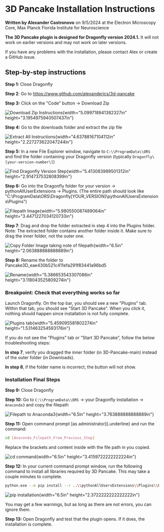 # 3D Pancake Installation Instructions

**Written by Alexander Castronovo** on 9/5/2024 at the Electron
Microscopy Core, Max Planck Florida Institute for Neuroscience

**The 3D Pancake plugin is designed for Dragonfly version 2024.1.** It
will not work on earlier versions and may not work on later versions.

If you have any problems with the installation, please contact Alex or create a GitHub issue.

## Step-by-step instructions

**Step 1:** Close Dragonfly

**Step 2**: Go to <https://www.github.com/alexanderjcs/3d-pancake>

**Step 3:** Click on the "Code" button -\> Download Zip

![Download Zip Instructions](docs_media/image1.png){width="5.099718941382327in"
height="3.1954975940507437in"}

**Step 4:** Go to the downloads folder and extract the zip file

![Extract All Instructions](docs_media/image2.png){width="4.63788167104112in"
height="2.227273622047244in"}

**Step 5:** In a new File Explorer window, navigate to
`C:\\ProgramData\\ORS` and find the folder containing your Dragonfly
version (typically `Dragonfly\[your-version-number\]`)

![Find Dragonfly Version Step](docs_media/image3.png){width="5.413083989501312in"
height="2.914737532808399in"}

**Step 6:** Go into the Dragonfly folder for your version -\>
pythonAllUserExtensions -\> Plugins. (The entire path should look like
\"C:\\ProgramData\\ORS\\Dragonfly\[YOUR_VERSION\]\\pythonAllUsersExtensions\\Plugins\")

![Filepath Image](docs_media/image4.png){width="5.980550087489064in"
height="3.4471227034120733in"}

**Step 7**: Drag and drop the folder extracted in step 4 into the
Plugins folder. Note: The extracted folder contains another folder
inside it. Make sure to drag the inner folder, not the outer one.

![Copy Folder Image taking note of filepath](docs_media/image5.png){width="6.5in" height="2.063888888888889in"}

**Step 8:** Rename the folder to
Pancake3D_eae430b521c411efa291f83441a96bd5

![Rename](docs_media/image6.png){width="5.386653543307086in"
height="3.118043525809274in"}

### Breakpoint: Check that everything works so far

Launch Dragonfly. On the top bar, you should see a new "Plugins" tab.
Within that tab, you should see "Start 3D Pancake". When you click it,
nothing should happen since installation is not fully complete.

![Plugins tab](docs_media/image7.png){width="5.459095581802274in"
height="1.531463254593176in"}

If you do not see the "Plugins" tab or "Start 3D Pancake", follow the
below troubleshooting steps:

**In step 7**, verify you dragged the inner folder (in 3D-Pancake-main)
instead of the outer folder (in Downloads).

**In step 8**, if the folder name is incorrect, the button will not
show.

### Installation Final Steps

**Step 9:** Close Dragonfly

**Step 10:** Go to `C:\\ProgramData\\ORS` -\> your Dragonfly installation
-\> `Anaconda3` and copy the filepath

![Filepath to Anaconda3](docs_media/image8.png){width="6.5in" height="3.763888888888889in"}

**Step 11:** Open command prompt [as administrator]{.underline} and run
the command:

```sh
cd [Anaconda_Filepath_From_Previous_Step]
```

Replace the brackets and content inside with the file path in you
copied.

![cd command](docs_media/image9.png){width="6.5in" height="3.4159722222222224in"}

**Step 12:** In your current command prompt window, run the following
command to install all libraries required by 3D Pancake. This may take a
couple minutes to complete.

```sh
python.exe --m pip install --r ..\\pythonAllUsersExtensions\\Plugins\\Pancake3D_eae430b521c411efa291f83441a96bd5\\requirements.txt
```

![pip installation](docs_media/image10.png){width="6.5in" height="2.3722222222222222in"}

You may get a few warnings, but as long as there are not errors, you can
ignore them.

**Step 13:** Open Dragonfly and test that the plugin opens. If it does,
the installation is complete.
